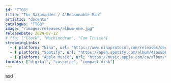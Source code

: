 ```yaml
---
id: "TT08"
title: "The Salamander / A Reasonable Man"
artistId: "docents"
catalogNo: "TT08"
image: "/images/releases/album-one.jpg"
releaseDate: 2024-07-12
# ffo: ["Clark", "Machinedrum", "Com Truise"]
streamingLinks:
  - { platform: "Nina", url: "https://www.ninaprotocol.com/releases/docents-the-salamander-a-reasonable-man" }
  - { platform: "Spotify", url: "https://open.spotify.com/album/4iosEDRcEykxt7JPYl6WVl?si=YAOMgaIMS-GtjyXRAE7BSQ" }
  - { platform: "Apple Music", url: "https://music.apple.com/ca/album/the-salamander-a-reasonable-man-single/1755483551" }
formats: ["digital", "cassette", "compact-disk"]
---
```


asd